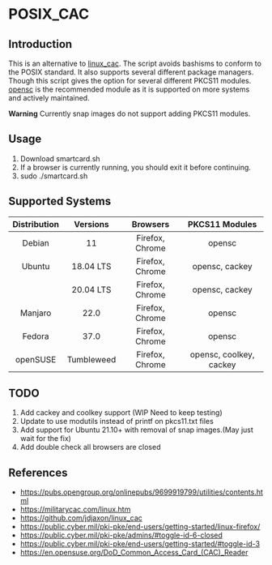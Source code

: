 # **POSIX_CAC**
## Introduction 
This is an alternative to [linux_cac](https://github.com/jdjaxon/linux_cac). The script avoids bashisms to conform to the POSIX standard. It also supports several different package managers. Though this script gives the option for several different PKCS11 modules. [opensc](https://github.com/OpenSC/OpenSC) is the recommended module as it is supported on more systems and actively maintained.

**Warning** Currently snap images do not support adding PKCS11 modules. 

## Usage
1. Download smartcard.sh
2. If a browser is currently running, you should exit it before continuing.
3. sudo ./smartcard.sh

## Supported Systems
| Distribution | Versions  |    Browsers     |     PKCS11 Modules     |
|    :-:       |    :-:    |       :-:       |       :-:      |
| Debian       | 11        | Firefox, Chrome | opensc |
| Ubuntu       | 18.04 LTS | Firefox, Chrome | opensc, cackey |
|              | 20.04 LTS | Firefox, Chrome | opensc, cackey |
| Manjaro      | 22.0      | Firefox, Chrome | opensc |
| Fedora       | 37.0      | Firefox, Chrome | opensc |
| openSUSE     | Tumbleweed| Firefox, Chrome | opensc, coolkey, cackey |

## TODO
1. Add cackey and coolkey support (WIP Need to keep testing)
2. Update to use modutils instead of printf on pkcs11.txt files
3. Add support for Ubuntu 21.10+ with removal of snap images.(May just wait for the fix)
4. Add double check all browsers are closed

## References
- https://pubs.opengroup.org/onlinepubs/9699919799/utilities/contents.html
- https://militarycac.com/linux.htm
- https://github.com/jdjaxon/linux_cac
- https://public.cyber.mil/pki-pke/end-users/getting-started/linux-firefox/
- https://public.cyber.mil/pki-pke/admins/#toggle-id-6-closed
- https://public.cyber.mil/pki-pke/end-users/getting-started/#toggle-id-3
- https://en.opensuse.org/DoD_Common_Access_Card_(CAC)_Reader
